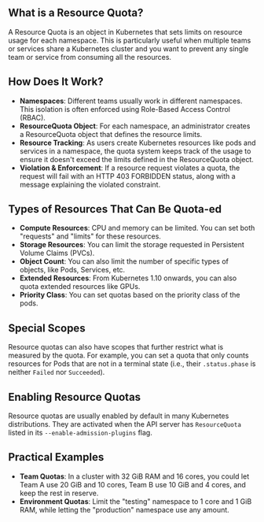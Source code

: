 ## What is a Resource Quota?
A Resource Quota is an object in Kubernetes that sets limits on resource usage for each namespace. This is particularly useful when multiple teams or services share a Kubernetes cluster and you want to prevent any single team or service from consuming all the resources.


## How Does It Work?
- **Namespaces**: Different teams usually work in different namespaces. This isolation is often enforced using Role-Based Access Control (RBAC).
- **ResourceQuota Object**: For each namespace, an administrator creates a ResourceQuota object that defines the resource limits.
- **Resource Tracking**: As users create Kubernetes resources like pods and services in a namespace, the quota system keeps track of the usage to ensure it doesn't exceed the limits defined in the ResourceQuota object.
- **Violation & Enforcement**: If a resource request violates a quota, the request will fail with an HTTP 403 FORBIDDEN status, along with a message explaining the violated constraint.



## Types of Resources That Can Be Quota-ed
- **Compute Resources**: CPU and memory can be limited. You can set both "requests" and "limits" for these resources.
- **Storage Resources**: You can limit the storage requested in Persistent Volume Claims (PVCs).
- **Object Count**: You can also limit the number of specific types of objects, like Pods, Services, etc.
- **Extended Resources**: From Kubernetes 1.10 onwards, you can also quota extended resources like GPUs.
- **Priority Class**: You can set quotas based on the priority class of the pods.



## Special Scopes
Resource quotas can also have scopes that further restrict what is measured by the quota. For example, you can set a quota that only counts resources for Pods that are not in a terminal state (i.e., their `.status.phase` is neither `Failed` nor `Succeeded`).


## Enabling Resource Quotas
Resource quotas are usually enabled by default in many Kubernetes distributions. They are activated when the API server has `ResourceQuota` listed in its `--enable-admission-plugins` flag.


## Practical Examples
- **Team Quotas**: In a cluster with 32 GiB RAM and 16 cores, you could let Team A use 20 GiB and 10 cores, Team B use 10 GiB and 4 cores, and keep the rest in reserve.
- **Environment Quotas**: Limit the "testing" namespace to 1 core and 1 GiB RAM, while letting the "production" namespace use any amount.
